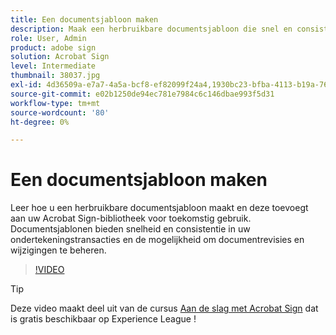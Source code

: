 ```yaml
---
title: Een documentsjabloon maken
description: Maak een herbruikbare documentsjabloon die snel en consistent is
role: User, Admin
product: adobe sign
solution: Acrobat Sign
level: Intermediate
thumbnail: 38037.jpg
exl-id: 4d36509a-e7a7-4a5a-bcf8-ef82099f24a4,1930bc23-bfba-4113-b19a-76634667bda3
source-git-commit: e02b1250de94ec781e7984c6c146dbae993f5d31
workflow-type: tm+mt
source-wordcount: '80'
ht-degree: 0%

---
```


# Een documentsjabloon maken

Leer hoe u een herbruikbare documentsjabloon maakt en deze toevoegt aan uw Acrobat Sign-bibliotheek voor toekomstig gebruik. Documentsjablonen bieden snelheid en consistentie in uw ondertekeningstransacties en de mogelijkheid om documentrevisies en wijzigingen te beheren.

>[!VIDEO](https://video.tv.adobe.com/v/38037?hidetitle=true)

>[!TIP]
>
>Deze video maakt deel uit van de cursus [Aan de slag met Acrobat Sign](https://experienceleague.adobe.com/?recommended=Sign-U-1-2020.1) dat is gratis beschikbaar op Experience League !
